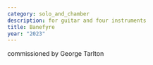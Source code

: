 ```yaml
---
category: solo_and_chamber
description: for guitar and four instruments
title: Banefyre
year: "2023"
---
```


commissioned by George Tarlton
